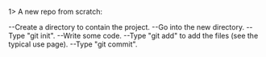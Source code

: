 1> A new repo from scratch:

--Create a directory to contain the project.
--Go into the new directory.
--Type "git init".
--Write some code.
--Type "git add" to add the files (see the typical use page).
--Type "git commit".